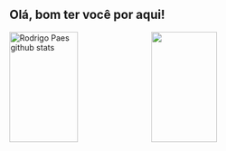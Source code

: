 ## Olá, bom ter você por aqui!
  
<div align="left">  
  <img width="49%" height="195px" src="https://github-readme-stats.vercel.app/api?username=rodrigopaesmk&show_icons=true&count_private=true&hide_border=true&title_color=40B371&icon_color=40B371&text_color=C4C4C4&bg_color=0d1117" alt="Rodrigo Paes github stats" /> 
  <img width="48%" height="195px" src="https://github-readme-stats.vercel.app/api/top-langs/?username=rodrigopaesmk&layout=compact&hide_border=true&title_color=40B371&text_color=C4C4C4&bg_color=0d1117" />
</div>

